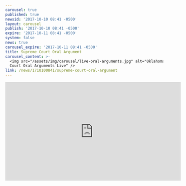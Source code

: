```yaml
---
carousel: true
published: true
newsid: '2017-10-10 08:41 -0500'
layout: carousel
publish: '2017-10-10 08:41 -0500'
expire: '2017-10-11 08:41 -0500'
system: false
news: true
carousel_expire: '2017-10-11 08:41 -0500'
title: Supreme Court Oral Argument
carousel_content: >-
  <img src="/assets/img/carousel/live-oral-arguments.jpg" alt="Oklahoma Supreme
  Court Oral Arguments Live" />
link: /news/1710100841/supreme-court-oral-argument
---
```

<iframe width="560" height="315" src="https://www.youtube.com/embed/b47CjAYDZaA" frameborder="0" allowfullscreen></iframe>
